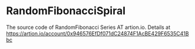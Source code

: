 # RandomFibonacciSpiral
The source code of RandomFibonacci Series AT artion.io.
Details at https://artion.io/account/0x946576EfDf071dC24874F1AcBE429F6535C41Bbc
